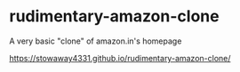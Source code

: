 # rudimentary-amazon-clone

A very basic "clone" of amazon.in's homepage

https://stowaway4331.github.io/rudimentary-amazon-clone/
